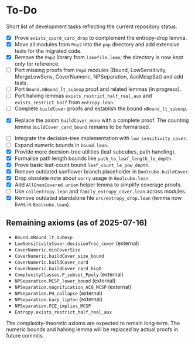 # To-Do

Short list of development tasks reflecting the current repository status.

- [x] Prove `exists_coord_card_drop` to complement the entropy-drop lemma.
- [x] Move all modules from `Pnp2` into the `pnp` directory and add extensive
      tests for the migrated code.
- [x] Remove the `Pnp2` library from `lakefile.lean`; the directory is now kept
      only for reference.
- [ ] Port missing proofs from `Pnp2` modules (Bound, LowSensitivity, MergeLowSens, CoverNumeric, NPSeparation, AccMcspSat) and add tests.
- [ ] Port `Bound.mBound_lt_subexp` proof and related lemmas (in progress).
- [ ] Port halving lemmas `exists_restrict_half_real_aux` and `exists_restrict_half` from `entropy.lean`.
- [ ] Complete `buildCover` proofs and establish the bound `mBound_lt_subexp`.
* [x] Replace the axiom `buildCover_mono` with a complete proof.  The counting
  lemma `buildCover_card_bound` remains to be formalised.
- [ ] Integrate the decision-tree implementation with `low_sensitivity_cover`.
- [ ] Expand numeric bounds in `bound.lean`.
- [x] Provide more decision-tree utilities (leaf subcubes, path handling).
- [x] Formalise path length bounds like `path_to_leaf_length_le_depth`.
- [x] Prove basic leaf-count bound `leaf_count_le_pow_depth`.
- [x] Remove outdated sunflower branch placeholder in `Boolcube.buildCover`.
- [x] Drop obsolete note about `sorry` usage in `Boolcube.lean`.
- [x] Add `AllOnesCovered.union` helper lemma to simplify coverage proofs.
- [ ] Use `collentropy.lean` and `family_entropy_cover.lean` across modules.
- [x] Remove outdated standalone file `src/entropy_drop.lean` (lemma now lives in `Boolcube.lean`).

## Remaining axioms (as of 2025-07-16)
- `Bound.mBound_lt_subexp`
- `LowSensitivityCover.decisionTree_cover` (external)
- `CoverNumeric.minCoverSize`
- `CoverNumeric.buildCover_size_bound`
- `CoverNumeric.buildCover_card`
- `CoverNumeric.buildCover_card_bigO`
- `ComplexityClasses.P_subset_Ppoly` (external)
- `NPSeparation.MCSP_lower_bound` (external)
- `NPSeparation.magnification_AC0_MCSP` (external)
- `NPSeparation.PH_collapse` (external)
- `NPSeparation.karp_lipton` (external)
- `NPSeparation.FCE_implies_MCSP`
- `Entropy.exists_restrict_half_real_aux`

The complexity-theoretic axioms are expected to remain long‑term.
The numeric bounds and halving lemma will be replaced by actual proofs in future commits.

